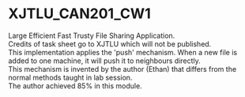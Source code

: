 # XJTLU_CAN201_CW1
Large Efficient Fast Trusty File Sharing Application.  
Credits of task sheet go to XJTLU which will not be published.  
This implementation applies the 'push' mechanism. When a new file is added to one machine, it will push it to neighbours directly.  
This mechanism is invented by the author (Ethan) that differs from the normal methods taught in lab session.  
The author achieved 85% in this module.  
